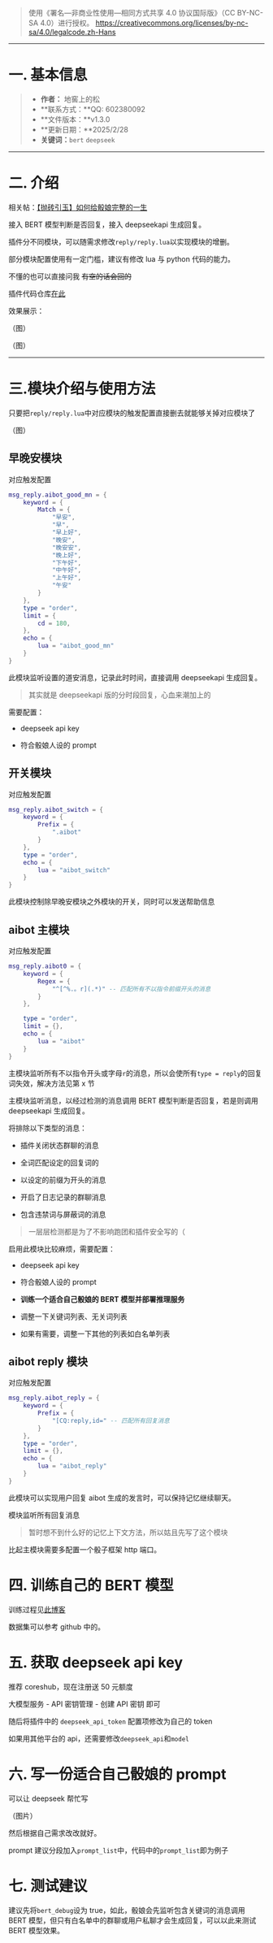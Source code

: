 > 使用《署名—非商业性使用—相同方式共享 4.0 协议国际版》（CC BY-NC-SA 4.0）进行授权。
> https://creativecommons.org/licenses/by-nc-sa/4.0/legalcode.zh-Hans

---

# 一. 基本信息

> - **作者：** 地窖上的松
> - **联系方式：**QQ: 602380092
> - **文件版本：**v1.3.0
> - **更新日期：**2025/2/28
> - **关键词：**`bert` `deepseek`

---

# 二. 介绍

相关帖：[【抛砖引玉】如何给骰娘完整的一生](https://forum.kokona.tech/d/2160-pao-zhuan-yin-yu-ru-he-gei-tou-niang-wan-zheng-de-yi-sheng)

接入 BERT 模型判断是否回复，接入 deepseekapi 生成回复。

插件分不同模块，可以随需求修改`reply/reply.lua`以实现模块的增删。

部分模块配置使用有一定门槛，建议有修改 lua 与 python 代码的能力。

不懂的也可以直接问我 ~~有空的话会回的~~

插件代码仓库[在此](https://github.com/pineoncellar/dice_aibot)

效果展示：

（图）

（图）

---

# 三.模块介绍与使用方法

只要把`reply/reply.lua`中对应模块的触发配置直接删去就能够关掉对应模块了

（图）

## 早晚安模块

对应触发配置

```lua
msg_reply.aibot_good_mn = {
    keyword = {
        Match = {
            "早安",
            "早",
            "早上好",
            "晚安",
            "晚安安",
            "晚上好",
            "下午好",
            "中午好",
            "上午好",
            "午安"
        }
    },
    type = "order",
    limit = {
        cd = 180,
    },
    echo = {
        lua = "aibot_good_mn"
    }
}
```

此模块监听设置的道安消息，记录此时时间，直接调用 deepseekapi 生成回复。

> 其实就是 deepseekapi 版的分时段回复，心血来潮加上的

需要配置：

- deepseek api key

- 符合骰娘人设的 prompt

## 开关模块

对应触发配置

```lua
msg_reply.aibot_switch = {
    keyword = {
        Prefix = {
            ".aibot"
        }
    },
    type = "order",
    echo = {
        lua = "aibot_switch"
    }
}
```

此模块控制除早晚安模块之外模块的开关，同时可以发送帮助信息

## **aibot 主模块**

对应触发配置

```lua
msg_reply.aibot0 = {
    keyword = {
        Regex = {
            "^[^%.。r](.*)" -- 匹配所有不以指令前缀开头的消息
        }
    },

    type = "order",
    limit = {},
    echo = {
        lua = "aibot"
    }
}
```

主模块监听所有不以指令开头或字母`r`的消息，所以会使所有`type = reply`的回复词失效，解决方法见第 x 节

主模块监听消息，以经过检测的消息调用 BERT 模型判断是否回复，若是则调用 deepseekapi 生成回复。

将排除以下类型的消息：

- 插件关闭状态群聊的消息

- 全词匹配设定的回复词的

- 以设定的前缀为开头的消息

- 开启了日志记录的群聊消息

- 包含违禁词与屏蔽词的消息

> 一层层检测都是为了不影响跑团和插件安全写的（

启用此模块比较麻烦，需要配置：

- deepseek api key

- 符合骰娘人设的 prompt

- **训练一个适合自己骰娘的 BERT 模型并部署推理服务**

- 调整一下关键词列表、无关词列表

- 如果有需要，调整一下其他的列表如白名单列表

## aibot reply 模块

对应触发配置

```lua
msg_reply.aibot_reply = {
    keyword = {
        Prefix = {
            "[CQ:reply,id=" -- 匹配所有回复消息
        }
    },
    type = "order",
    limit = {},
    echo = {
        lua = "aibot_reply"
    }
}
```

此模块可以实现用户回复 aibot 生成的发言时，可以保持记忆继续聊天。

模块监听所有回复消息

> 暂时想不到什么好的记忆上下文方法，所以姑且先写了这个模块

比起主模块需要多配置一个骰子框架 http 端口。

# 四. 训练自己的 BERT 模型

训练过程见[此博客](https://pineoncellar.cn/2025/02/27/%E5%9F%BA%E4%BA%8Ebert%E7%9A%84%E7%BE%A4%E8%81%8A%E6%B6%88%E6%81%AF%E5%88%86%E7%B1%BB%E6%A8%A1%E5%9E%8B%E8%AE%AD%E7%BB%83/)

数据集可以参考 github 中的。

# 五. 获取 deepseek api key

推荐 coreshub，现在注册送 50 元额度

大模型服务 - API 密钥管理 - 创建 API 密钥 即可

随后将插件中的 `deepseek_api_token` 配置项修改为自己的 token

如果用其他平台的 api，还需要修改`deepseek_api`和`model`

# 六. 写一份适合自己骰娘的 prompt

可以让 deepseek 帮忙写

（图片）

然后根据自己需求改改就好。

prompt 建议分段加入`prompt_list`中，代码中的`prompt_list`即为例子

# 七. 测试建议

建议先将`bert_debug`设为 true，如此，骰娘会先监听包含关键词的消息调用 BERT 模型，但只有白名单中的群聊或用户私聊才会生成回复，可以以此来测试 BERT 模型效果。
